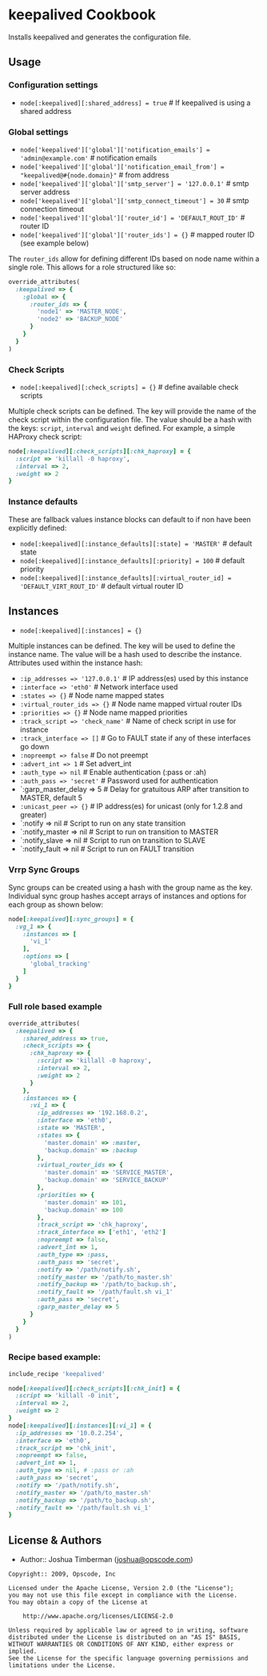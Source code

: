 keepalived Cookbook
===================
Installs keepalived and generates the configuration file.


Usage
-----
### Configuration settings

* `node[:keepalived][:shared_address] = true`  # If keepalived is using a shared address

### Global settings

* `node['keepalived']['global']['notification_emails'] = 'admin@example.com'`             # notification emails
* `node['keepalived']['global']['notification_email_from'] = "keepalived@#{node.domain}"` # from address
* `node['keepalived']['global']['smtp_server'] = '127.0.0.1'`                             # smtp server address
* `node['keepalived']['global']['smtp_connect_timeout'] = 30`                             # smtp connection timeout
* `node['keepalived']['global']['router_id'] = 'DEFAULT_ROUT_ID'`                         # router ID
* `node['keepalived']['global']['router_ids'] = {}`                                       # mapped router ID (see example below)

The `router_ids` allow for defining different IDs based on node name within a single role. This allows for a role structured like so:

```ruby
override_attributes(
  :keepalived => {
    :global => {
      :router_ids => {
        'node1' => 'MASTER_NODE',
        'node2' => 'BACKUP_NODE'
      }
    }
  }
)
```
### Check Scripts

* `node[:keepalived][:check_scripts] = {}`    # define available check scripts

Multiple check scripts can be defined. The key will provide the name of the check script within the configuration file. The value should be a hash with the keys: `script`, `interval` and `weight` defined. For example, a simple HAProxy check script:

```ruby
node[:keepalived][:check_scripts][:chk_haproxy] = {
  :script => 'killall -0 haproxy',
  :interval => 2,
  :weight => 2
}
```

### Instance defaults

These are fallback values instance blocks can default to if non have been explicitly defined:

* `node[:keepalived][:instance_defaults][:state] = 'MASTER'`                            # default state
* `node[:keepalived][:instance_defaults][:priority] = 100`                              # default priority
* `node[:keepalived][:instance_defaults][:virtual_router_id] = 'DEFAULT_VIRT_ROUT_ID'`  # default virtual router ID


Instances
---------
* `node[:keepalived][:instances] = {}`

Multiple instances can be defined. The key will be used to define the instance name. The value will be a hash used to describe the instance. Attributes used within the instance hash:

* `:ip_addresses => '127.0.0.1'`  # IP address(es) used by this instance
* `:interface => 'eth0'`          # Network interface used
* `:states => {}`                 # Node name mapped states
* `:virtual_router_ids => {}`     # Node name mapped virtual router IDs
* `:priorities => {}`             # Node name mapped priorities
* `:track_script => 'check_name'` # Name of check script in use for instance
* `:track_interface => []`        # Go to FAULT state if any of these interfaces go down
* `:nopreempt => false`           # Do not preempt
* `:advert_int => 1`              # Set advert_int
* `:auth_type => nil`             # Enable authentication (:pass or :ah)
* `:auth_pass => 'secret'`        # Password used for authentication
* `:garp_master_delay => 5        # Delay for gratuitous ARP after transition to MASTER, default 5
* `:unicast_peer => {}`           # IP address(es) for unicast (only for 1.2.8 and greater)
* `:notify => nil                 # Script to run on any state transition
* `:notify_master => nil          # Script to run on transition to MASTER
* `:notify_slave => nil           # Script to run on transition to SLAVE
* `:notify_fault => nil           # Script to run on FAULT transition
### Vrrp Sync Groups

Sync groups can be created using a hash with the group name as the key. Individual sync group hashes accept arrays of instances and options for each group as shown below:

```ruby
node[:keepalived][:sync_groups] = {
  :vg_1 => {
    :instances => [
      'vi_1'
    ],
    :options => [
      'global_tracking'
    ]
  }
}
```

### Full role based example

```ruby
override_attributes(
  :keepalived => {
    :shared_address => true,
    :check_scripts => {
      :chk_haproxy => {
        :script => 'killall -0 haproxy',
        :interval => 2,
        :weight => 2
      }
    },
    :instances => {
      :vi_1 => {
        :ip_addresses => '192.168.0.2',
        :interface => 'eth0',
        :state => 'MASTER',
        :states => {
          'master.domain' => :master,
          'backup.domain' => :backup
        },
        :virtual_router_ids => {
          'master.domain' => 'SERVICE_MASTER',
          'backup.domain' => 'SERVICE_BACKUP'
        },
        :priorities => {
          'master.domain' => 101,
          'backup.domain' => 100
        },
        :track_script => 'chk_haproxy',
        :track_interface => ['eth1', 'eth2']
        :nopreempt => false,
        :advert_int => 1,
        :auth_type => :pass,
        :auth_pass => 'secret',
        :notify => '/path/notify.sh',
        :notify_master => '/path/to_master.sh'
        :notify_backup => '/path/to_backup.sh',
        :notify_fault => '/path/fault.sh vi_1'
        :auth_pass => 'secret',
        :garp_master_delay => 5
      }
    }
  }
)
```

### Recipe based example:

```ruby
include_recipe 'keepalived'

node[:keepalived][:check_scripts][:chk_init] = {
  :script => 'killall -0 init',
  :interval => 2,
  :weight => 2
}
node[:keepalived][:instances][:vi_1] = {
  :ip_addresses => '10.0.2.254',
  :interface => 'eth0',
  :track_script => 'chk_init',
  :nopreempt => false,
  :advert_int => 1,
  :auth_type => nil, # :pass or :ah
  :auth_pass => 'secret',
  :notify => '/path/notify.sh',
  :notify_master => '/path/to_master.sh'
  :notify_backup => '/path/to_backup.sh',
  :notify_fault => '/path/fault.sh vi_1'
}
```


License & Authors
-----------------
- Author:: Joshua Timberman (<joshua@opscode.com>)

```text
Copyright:: 2009, Opscode, Inc

Licensed under the Apache License, Version 2.0 (the "License");
you may not use this file except in compliance with the License.
You may obtain a copy of the License at

    http://www.apache.org/licenses/LICENSE-2.0

Unless required by applicable law or agreed to in writing, software
distributed under the License is distributed on an "AS IS" BASIS,
WITHOUT WARRANTIES OR CONDITIONS OF ANY KIND, either express or implied.
See the License for the specific language governing permissions and
limitations under the License.
```
